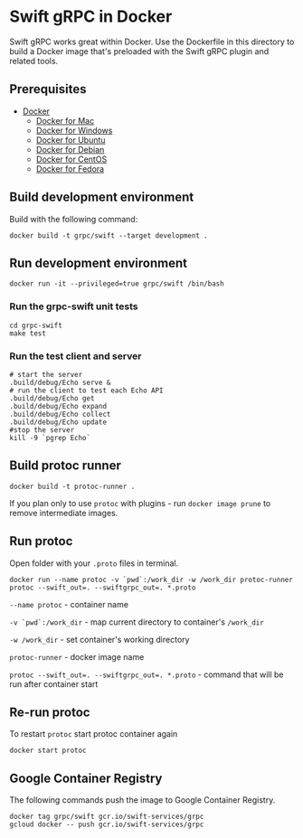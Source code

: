 # Swift gRPC in Docker

Swift gRPC works great within Docker. Use the Dockerfile in this directory to build a Docker image that's preloaded with the Swift gRPC plugin and related tools.

## Prerequisites

- [Docker](https://www.docker.com)
  - [Docker for Mac](https://hub.docker.com/editions/community/docker-ce-desktop-mac)
  - [Docker for Windows](https://hub.docker.com/editions/community/docker-ce-desktop-windows)
  - [Docker for Ubuntu](https://hub.docker.com/editions/community/docker-ce-server-ubuntu)
  - [Docker for Debian](https://hub.docker.com/editions/community/docker-ce-server-debian)
  - [Docker for CentOS](https://hub.docker.com/editions/community/docker-ce-server-centos)
  - [Docker for Fedora](https://hub.docker.com/editions/community/docker-ce-server-fedora)

## Build development environment

Build with the following command:

    docker build -t grpc/swift --target development .

## Run development environment

    docker run -it --privileged=true grpc/swift /bin/bash

### Run the grpc-swift unit tests

    cd grpc-swift
    make test

### Run the test client and server

    # start the server
    .build/debug/Echo serve &
    # run the client to test each Echo API
    .build/debug/Echo get
    .build/debug/Echo expand
    .build/debug/Echo collect
    .build/debug/Echo update
    #stop the server
    kill -9 `pgrep Echo`

## Build protoc runner

    docker build -t protoc-runner .

If you plan only to use `protoc` with plugins - run `docker image prune` to remove intermediate images.

## Run protoc

Open folder with your `.proto` files in terminal.

    docker run --name protoc -v `pwd`:/work_dir -w /work_dir protoc-runner protoc --swift_out=. --swiftgrpc_out=. *.proto

`--name protoc` - container name

``-v `pwd`:/work_dir`` - map current directory to container's `/work_dir`

`-w /work_dir` - set container's working directory

`protoc-runner` - docker image name

`protoc --swift_out=. --swiftgrpc_out=. *.proto` - command that will be run after container start

## Re-run protoc

To restart `protoc` start protoc container again

    docker start protoc

## Google Container Registry

The following commands push the image to Google Container Registry.

    docker tag grpc/swift gcr.io/swift-services/grpc
    gcloud docker -- push gcr.io/swift-services/grpc

